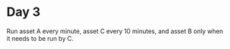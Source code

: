 # Day 3

Run asset A every minute, asset C every 10 minutes, and asset B only when it needs to be run by C.

